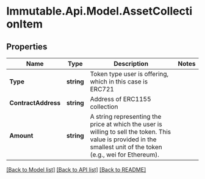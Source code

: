 # Immutable.Api.Model.AssetCollectionItem

## Properties

Name | Type | Description | Notes
------------ | ------------- | ------------- | -------------
**Type** | **string** | Token type user is offering, which in this case is ERC721 | 
**ContractAddress** | **string** | Address of ERC1155 collection | 
**Amount** | **string** | A string representing the price at which the user is willing to sell the token. This value is provided in the smallest unit of the token (e.g., wei for Ethereum). | 

[[Back to Model list]](../README.md#documentation-for-models) [[Back to API list]](../README.md#documentation-for-api-endpoints) [[Back to README]](../README.md)

